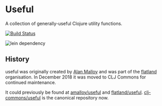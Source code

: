 # Useful

A collection of generally-useful Clojure utility functions.

[![Build Status](https://www.travis-ci.com/clj-commons/useful.svg)](https://www.travis-ci.com/clj-commons/useful)

![lein dependency](https://clojars.org/org.flatland/useful/latest-version.svg)



## History

useful was originally created by [Alan Malloy](https://github.com/amalloy) and was part of the [flatland](https://github.com/flatland) organisation. In December 2018 it was moved to CLJ Commons for continued maintenance.

It could previously be found at [amalloy/useful](https://github.com/amalloy/useful) and [flatland/useful](https://github.com/flatland/useful). [clj-commons/useful](https://github.com/clj-commons/useful) is the canonical repository now.
